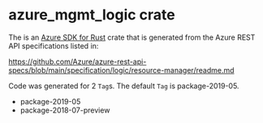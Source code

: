 # azure_mgmt_logic crate

The is an [Azure SDK for Rust](https://github.com/Azure/azure-sdk-for-rust) crate that is generated from the Azure REST API specifications listed in:

https://github.com/Azure/azure-rest-api-specs/blob/main/specification/logic/resource-manager/readme.md

Code was generated for 2 `Tag`s. The default `Tag` is package-2019-05.


- package-2019-05
- package-2018-07-preview